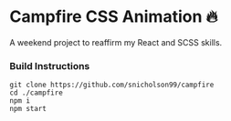 # Campfire CSS Animation 🔥
A weekend project to reaffirm my React and SCSS skills.

### Build Instructions
    git clone https://github.com/snicholson99/campfire
    cd ./campfire  
    npm i
    npm start    
